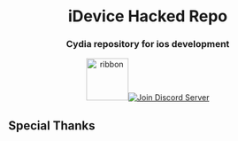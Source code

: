 <div align="center">
<p>
<h1>iDevice Hacked Repo</h1>
<h3>Cydia repository for ios development</h3>
</p>
  <p>
  <a href="https://favna.xyz/ribbon"><img src="https://discordapp.com/assets/192cb9459cbc0f9e73e2591b700f1857.svg" height="76" alt="ribbon"/></a><!--
  --><a href="https://discord.gg/MupFvDN"><img src="https://canary.discordapp.com/api/guilds/422182624342048769/widget.png?style=banner2" alt="Join Discord Server"/></a>
  </p>
</div>

## Special Thanks


